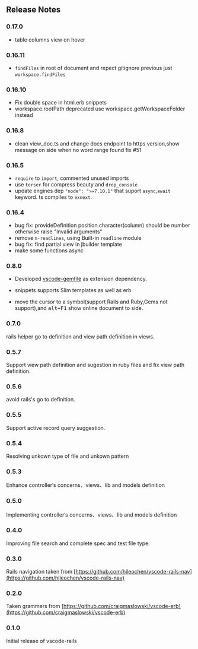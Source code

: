 ## Release Notes

### 0.17.0  
* table columns view on hover  

### 0.16.11  
* `findFiles` in root of document and repect gitignore previous just `workspace.findFiles`

### 0.16.10  
* Fix double space in html.erb snippets  
* workspace.rootPath deprecated use workspace.getWorkspaceFolder instead

### 0.16.8
* clean view_doc.ts and change docs endpoint to https version,show message on side when no word range found fix #51  

### 0.16.5  
* `require` to `import`, commented unused imports
* use `terser` for compress beauty and `drop_console`
* update engines dep `"node": ">=7.10.1"` that suport `async`,`await` keyword. ts compiles to `exnext`.  


### 0.16.4 
* bug fix: provideDefinition position.character(column) should be number  otherwise raise "Invalid arguments"  
* remove `n-readlines`, using Built-in `readline` module  
* bug fix: find partial view in jbuilder template
* make some functions async
### 0.8.0  

* Developed [vscode-gemfile](https://marketplace.visualstudio.com/items?itemName=bung87.vscode-gemfile) as extension dependency.

* snippets supports Slim templates as well as erb

* move the cursor to a symbol(support Rails and Ruby,Gems not support),and <kbd>alt+F1</kbd> show online document to side.

### 0.7.0

rails helper go to definition and view path definition in views.

### 0.5.7

Support view path definition and sugestion in ruby files and fix view path definition.

### 0.5.6

avoid rails's go to definition.

### 0.5.5

Support active record query suggestion.

### 0.5.4

Resolving unkown type of file and unkown pattern

### 0.5.3

Enhance controller‘s concerns、views、lib and models definition

### 0.5.0

Implementing controller‘s concerns、views、lib and models definition

### 0.4.0

Improving file search and complete spec and test file type.

### 0.3.0

Rails navigation taken from [https://github.com/hjleochen/vscode-rails-nav](https://github.com/hjleochen/vscode-rails-nav)

### 0.2.0

Taken grammers from [https://github.com/craigmaslowski/vscode-erb](https://github.com/craigmaslowski/vscode-erb)

### 0.1.0

Initial release of vscode-rails
